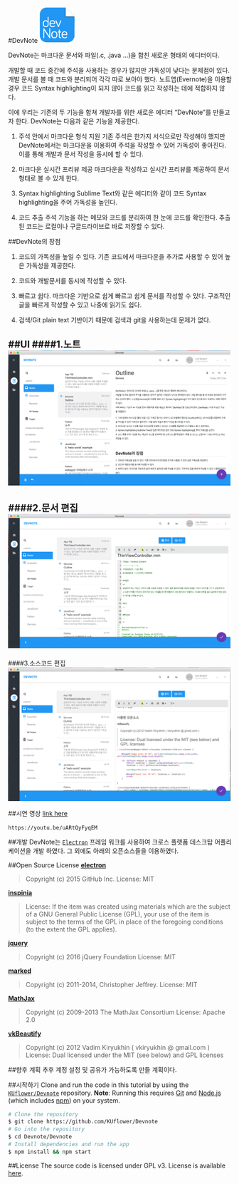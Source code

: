 #DevNote <img src="ui/app_icon256.png" width="80" />

DevNote는 마크다운 문서와 파일(.c, .java ...)을 합친 새로운 형태의 에디터이다.

개발할 때 코드 중간에 주석을 사용하는 경우가 많지만 가독성이 낮다는 문제점이 있다. 개발 문서를 볼 때 코드와 분리되어 각각 따로 보아야 했다. 노트앱(Evernote)을 이용할 경우 코드 Syntax highlighting이 되지 않아 코드를 읽고 작성하는 데에 적합하지 않다. 

이에 우리는 기존의 두 기능을 합쳐 개발자를 위한 새로운 에디터 “DevNote”를 만들고자 한다.
DevNote는 다음과 같은 기능을 제공한다.

1. 주석 안에서 마크다운 형식 지원
기존 주석은 한가지 서식으로만 작성해야 했지만 DevNote에서는 마크다운을 이용하여 주석을 작성할 수 있어 가독성이 좋아진다. 이를 통해 개발과 문서 작성을 동시에 할 수 있다.

2. 마크다운 실시간 프리뷰 제공
마크다운을 작성하고 실시간 프리뷰를 제공하여 문서 형태로 볼 수 있게 한다.

3. Syntax highlighting
Sublime Text와 같은 에디터와 같이 코드 Syntax highlighting을 주어 가독성을 높인다.

4. 코드 추출
주석 기능을 하는 메모와 코드를 분리하여 한 눈에 코드를 확인한다. 추출 된 코드는 로컬이나 구글드라이브로 바로 저장할 수 있다.

##DevNote의 장점
1. 코드의 가독성을 높일 수 있다.
기존 코드에서 마크다운을 추가로 사용할 수 있어 높은 가독성을 제공한다.

2. 코드와 개발문서를 동시에 작성할 수 있다.

3. 빠르고 쉽다.
마크다운 기반으로 쉽게 빠르고 쉽게 문서를 작성할 수 있다. 구조적인 글을 빠르게 작성할 수 있고 나중에 읽기도 쉽다.

4. 검색/Git
plain text 기반이기 때문에 검색과 git을 사용하는데 문제가 없다. 

##UI
####1.노트
<img src="ui/a.main.png" width="500" />
---
####2.문서 편집
<img src="ui/c.doc.png" width="500" />
---
####3.소스코드 편집
<img src="ui/e.code2.png" width="500" />

##시연 영상
[link here](https://youtu.be/uARtQyFyqEM)
```
https://youtu.be/uARtQyFyqEM
```

##개발
DevNote는 [`Electron`](https://github.com/atom/electron) 프레임 워크를 사용하여 크로스 플랫폼 데스크탑 어플리케이션을 개발 하였다. 그 외에도 아래의 오픈소스들을 이용하였다.

##Open Source License
**[electron](https://github.com/atom/electron)**
>Copyright (c) 2015 GitHub Inc.
License: MIT

**[inspinia](http://support.wrapbootstrap.com/knowledge_base/topics/usage-licenses)**
>License: 
If the item was created using materials which are the subject of a GNU General Public License (GPL), your use of the item is subject to the terms of the GPL in place of the foregoing conditions (to the extent the GPL applies).

**[jquery](https://github.com/jquery/jquery)**
>Copyright (c) 2016 jQuery Foundation
License: MIT

**[marked](https://github.com/chjj/marked)**
>Copyright (c) 2011-2014, Christopher Jeffrey.
License: MIT

**[MathJax](http://www.mathjax.org/)**
>Copyright (c) 2009-2013 The MathJax Consortium
License: Apache 2.0

**[vkBeautify](http://www.eslinstructor.net/vkbeautify/)**
>Copyright (c) 2012 Vadim Kiryukhin ( vkiryukhin @ gmail.com )
License: Dual licensed under the MIT (see below) and GPL licenses

##향후 계획
추후 계정 설정 및 공유가 가능하도록 만들 계획이다.

##시작하기
Clone and run the code in this tutorial by using the [`KUflower/Devnote`](https://github.com/KUflower/Devnote)
repository.
**Note**: Running this requires [Git](https://git-scm.com) and [Node.js](https://nodejs.org/en/download/) (which includes [npm](https://npmjs.org)) on your system.

```bash
# Clone the repository
$ git clone https://github.com/KUflower/Devnote
# Go into the repository
$ cd Devnote/Devnote
# Install dependencies and run the app
$ npm install && npm start
```

##License
The source code is licensed under GPL v3. License is available [here](https://github.com/KUflower/Devnote/blob/master/LICENSE).